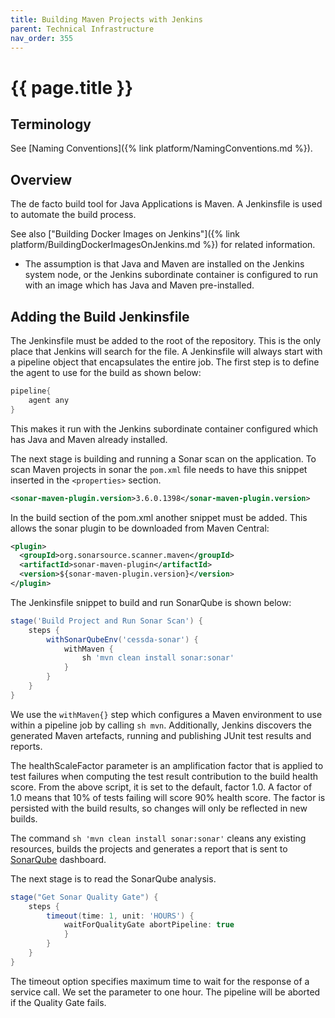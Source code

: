 ```yaml
---
title: Building Maven Projects with Jenkins
parent: Technical Infrastructure
nav_order: 355
---
```


# {{ page.title }}

## Terminology

See [Naming Conventions]({% link platform/NamingConventions.md %}).

## Overview

The de facto build tool for Java Applications is Maven.
A Jenkinsfile is used to automate the build process.

See also ["Building Docker Images on Jenkins"]({% link platform/BuildingDockerImagesOnJenkins.md %}) for related information.

* The assumption is that Java and Maven are installed on the Jenkins system node,
or the Jenkins subordinate container is configured to run with an image which has
Java and Maven pre-installed.

## Adding the Build Jenkinsfile

The Jenkinsfile must be added to the root of the repository. This is the only place
that Jenkins will search for the file.
A Jenkinsfile will always start with a pipeline object that encapsulates the entire job. The first step is to define the agent to use for the build as shown below:

```groovy
pipeline{
    agent any
}
```

This makes it run with the Jenkins subordinate container configured which has
Java and Maven already installed.

The next stage is building and running a Sonar scan on the application.
To scan Maven projects in sonar the `pom.xml` file needs to have this snippet
inserted in the `<properties>` section.

```xml
<sonar-maven-plugin.version>3.6.0.1398</sonar-maven-plugin.version>
```

In the build section of the pom.xml another snippet must be added.
This allows the sonar plugin to be downloaded from Maven Central:

```xml
<plugin>
  <groupId>org.sonarsource.scanner.maven</groupId>
  <artifactId>sonar-maven-plugin</artifactId>
  <version>${sonar-maven-plugin.version}</version>
</plugin>
```

The Jenkinsfile snippet to build and run SonarQube is shown below:

```groovy
stage('Build Project and Run Sonar Scan') {
    steps {
        withSonarQubeEnv('cessda-sonar') {
            withMaven {
                sh 'mvn clean install sonar:sonar'
            }
        }
    }
}
```

We use the `withMaven{}` step which configures a Maven environment to use within
a pipeline job by calling `sh mvn`.
Additionally, Jenkins discovers the generated Maven artefacts, running and publishing JUnit test results and reports.  

The healthScaleFactor parameter is an amplification factor that is applied to test
failures when computing the test result contribution to the build health score.
From the above script, it is set to the default, factor 1.0.
A factor of 1.0 means that 10% of tests failing will score 90% health score.
The factor is persisted with the build results, so changes will only be reflected in new builds.  

The command `sh 'mvn clean install sonar:sonar'` cleans any existing resources,
builds the projects and generates a report that is sent to [SonarQube](https://sonarqube.cessda.eu) dashboard.

The next stage is to read the SonarQube analysis.  

```groovy
stage("Get Sonar Quality Gate") {
    steps {
        timeout(time: 1, unit: 'HOURS') {
            waitForQualityGate abortPipeline: true
            }
        }
    }
}
```

The timeout option specifies maximum time to wait for the response of a service call. We set the parameter to one hour.
The pipeline will be aborted if the Quality Gate fails.
